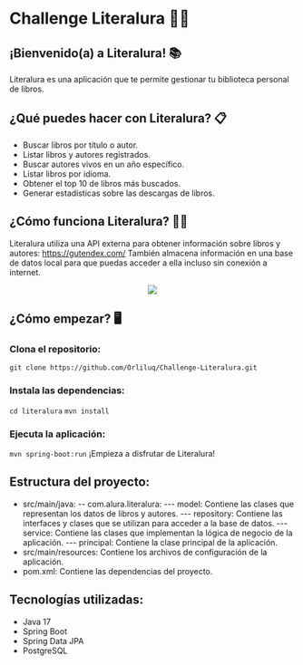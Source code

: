 # Challenge Literalura 👩‍💻
## ¡Bienvenido(a) a Literalura! 📚
Literalura es una aplicación que te permite gestionar tu biblioteca personal de libros.

## ¿Qué puedes hacer con Literalura? 📋
- Buscar libros por título o autor.
- Listar libros y autores registrados.
- Buscar autores vivos en un año específico.
- Listar libros por idioma.
- Obtener el top 10 de libros más buscados.
- Generar estadísticas sobre las descargas de libros.

## ¿Cómo funciona Literalura? 👩‍🏫
Literalura utiliza una API externa para obtener información sobre libros y autores: https://gutendex.com/ 
También almacena información en una base de datos local para que puedas acceder a ella incluso sin conexión a internet.

<p align="center">
  <img src="https://github.com/Orliluq/Challenge-Literalura/assets/122529721/3fee9ab7-19ad-43df-bca5-922cec6081b4" />
</p>


## ¿Cómo empezar? 🖥️

### Clona el repositorio:
`git clone https://github.com/Orliluq/Challenge-Literalura.git`

### Instala las dependencias:
`cd literalura`
`mvn install`

### Ejecuta la aplicación:
`mvn spring-boot:run`
¡Empieza a disfrutar de Literalura!

## Estructura del proyecto:
- src/main/java:
  -- com.alura.literalura:
  --- model: Contiene las clases que representan los datos de libros y autores.
  --- repository: Contiene las interfaces y clases que se utilizan para acceder a la base de datos.
  --- service: Contiene las clases que implementan la lógica de negocio de la aplicación.
  --- principal: Contiene la clase principal de la aplicación.
- src/main/resources: Contiene los archivos de configuración de la aplicación.
- pom.xml: Contiene las dependencias del proyecto.

## Tecnologías utilizadas:
- Java 17
- Spring Boot
- Spring Data JPA
- PostgreSQL
